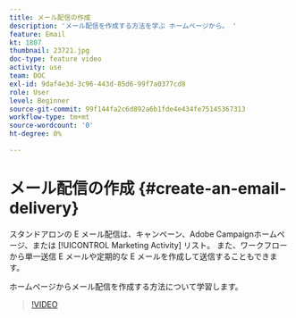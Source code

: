 ```yaml
---
title: メール配信の作成
description: 'メール配信を作成する方法を学ぶ ホームページから。 '
feature: Email
kt: 1807
thumbnail: 23721.jpg
doc-type: feature video
activity: use
team: DOC
exl-id: 9daf4e3d-3c96-443d-85d6-99f7a0377cd8
role: User
level: Beginner
source-git-commit: 99f144fa2c6d892a6b1fde4e434fe75145367313
workflow-type: tm+mt
source-wordcount: '0'
ht-degree: 0%

---
```


# メール配信の作成 {#create-an-email-delivery}

スタンドアロンの E メール配信は、キャンペーン、Adobe Campaignホームページ、または [!UICONTROL Marketing Activity] リスト。 また、ワークフローから単一送信 E メールや定期的な E メールを作成して送信することもできます。

ホームページからメール配信を作成する方法について学習します。

>[!VIDEO](https://video.tv.adobe.com/v/23721?quality=12)
